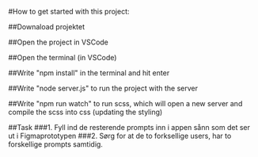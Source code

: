 #How to get started with this project:

##Downaload projektet

##Open the project in VSCode

##Open the terminal (in VSCode)

##Write "npm install" in the terminal and hit enter

##Write "node server.js" to run the project with the server

##Write "npm run watch" to run scss, which will open a new server and compile the scss into css (updating the styling)

##Task
###1. Fyll ind de resterende prompts inn i appen sånn som det ser ut i Figmaprototypen
###2. Sørg for at de to forksellige users, har to forskellige prompts samtidig.